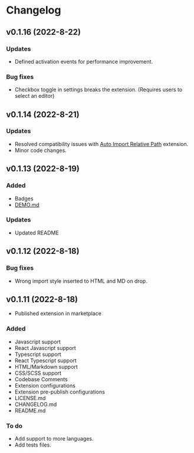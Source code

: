 # Changelog

## v0.1.16 (2022-8-22)

### Updates

* Defined activation events for performance improvement.

### Bug fixes

* Checkbox toggle in settings breaks the extension. (Requires users to select an editor)

## v0.1.14 (2022-8-21)

### Updates

- Resolved compatibility issues with [Auto Import Relative Path] extension.
- Minor code changes.

[Auto Import Relative Path]: https://marketplace.visualstudio.com/items?itemName=ElecTreeFrying.auto-import

## v0.1.13 (2022-8-19)

### Added

- Badges
- [DEMO.md]

[DEMO.md]: https://github.com/ElecTreeFrying/drag-import-relative-path/blob/main/DEMO.md

### Updates

- Updated README

## v0.1.12 (2022-8-18)

### Bug fixes

- Wrong import style inserted to HTML and MD on drop.

## v0.1.11 (2022-8-18)

- Published extension in marketplace

### Added

- Javascript support
- React Javascript support
- Typescript support
- React Typescript support
- HTML/Markdown support
- CSS/SCSS support
- Codebase Comments
- Extension configurations
- Extension pre-publish configurations
- LICENSE.md
- CHANGELOG.md
- README.md

### To do

- Add support to more languages.
- Add tests files.

